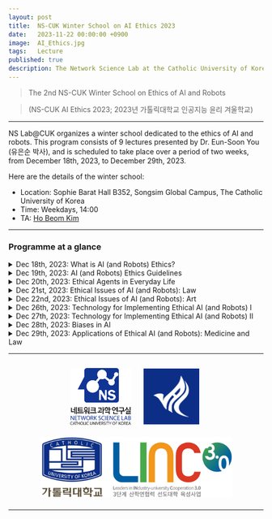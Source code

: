 ```yaml
---
layout: post
title:  NS-CUK Winter School on AI Ethics 2023
date:   2023-11-22 00:00:00 +0900
image:  AI_Ethics.jpg
tags:   Lecture
published: true
description: The Network Science Lab at the Catholic University of Korea is organising a winter school on the ethics of AI and robots. This winter school program consists of 9 lectures given by Dr. Eun-Soon You (유은순 박사) and is scheduled to run for two weeks (Dec 18th, 2023 -- Dec 29th, 2023).
---
```


> The 2nd NS-CUK Winter School on Ethics of AI and Robots

> (NS-CUK AI Ethics 2023; 2023년 가톨릭대학교 인공지능 윤리 겨울학교)

***

NS Lab@CUK organizes a winter school dedicated to the ethics of AI and robots. This program consists of 9 lectures presented by Dr. Eun-Soon You (유은순 박사), and is scheduled to take place over a period of two weeks, from December 18th, 2023, to December 29th, 2023.

Here are the details of the winter school:
* Location: Sophie Barat Hall B352, Songsim Global Campus, The Catholic University of Korea
* Time: Weekdays, 14:00
* TA: [Ho Beom Kim](https://nslab-cuk.github.io/member/hbkim)

***

### Programme at a glance
<details markdown="1">
  <summary>Dec 18th, 2023: What is AI (and Robots) Ethics?</summary>
  
</details>

<details markdown="1">
  <summary>Dec 19th, 2023: AI (and Robots) Ethics Guidelines</summary>
  
</details>

<details markdown="1">
  <summary>Dec 20th, 2023: Ethical Agents in Everyday Life</summary>
  
</details>

<details markdown="1">
  <summary>Dec 21st, 2023: Ethical Issues of AI (and Robots): Law</summary>
  
</details>

<details markdown="1">
  <summary>Dec 22nd, 2023: Ethical Issues of AI (and Robots): Art</summary>
  
</details>

<details markdown="1">
  <summary>Dec 26th, 2023: Technology for Implementing Ethical AI (and Robots) I</summary>
  
</details>

<details markdown="1">
  <summary>Dec 27th, 2023: Technology for Implementing Ethical AI (and Robots) II</summary>
  
</details>

<details markdown="1">
  <summary>Dec 28th, 2023: Biases in AI</summary>
  
</details>

<details markdown="1">
  <summary>Dec 29th, 2023: Applications of Ethical AI (and Robots): Medicine and Law</summary>
  
</details>

***

<p align="center"><a href="https://nslab-cuk.github.io/"><img align="center" src="/images/Logo_Square.png" style="width : 120px; margin : 10px"></a><a href="https://cukai.catholic.ac.kr/cukai/index.html"><img align="center" src="/images/AI_Logo.png" style="width : 110px; margin : 15px"></a><a href="https://linc.catholic.ac.kr/lincplus/index.html"><img align="center" src="/images/CUKLINK_Logo.jpg" style="width : 380px; margin : 10px"></a></p>

***
